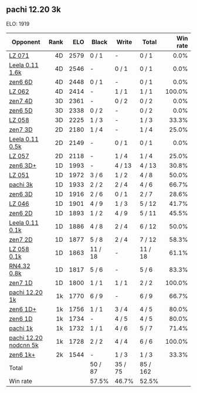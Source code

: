 ## pachi 12.20 3k ##

ELO: 1919

Opponent | Rank | ELO | Black | Write | Total | Win rate
---------|-----:|----:|-------|-------|-------|-------:
[LZ 071](LZ%20071.md) | 4D | 2579 | 0 / 1 | - | 0 / 1 | 0.0%
[Leela 0.11 1.6k](Leela%200.11%201.6k.md) | 4D | 2546 | - | 0 / 1 | 0 / 1 | 0.0%
[zen6 6D](zen6%206D.md) | 4D | 2448 | 0 / 1 | - | 0 / 1 | 0.0%
[LZ 062](LZ%20062.md) | 4D | 2414 | - | 1 / 1 | 1 / 1 | 100.0%
[zen7 4D](zen7%204D.md) | 3D | 2361 | - | 0 / 2 | 0 / 2 | 0.0%
[zen6 5D](zen6%205D.md) | 3D | 2338 | 0 / 2 | - | 0 / 2 | 0.0%
[LZ 058](LZ%20058.md) | 3D | 2225 | 1 / 3 | - | 1 / 3 | 33.3%
[zen7 3D](zen7%203D.md) | 2D | 2180 | 1 / 4 | - | 1 / 4 | 25.0%
[Leela 0.11 0.5k](Leela%200.11%200.5k.md) | 2D | 2149 | - | 0 / 1 | 0 / 1 | 0.0%
[LZ 057](LZ%20057.md) | 2D | 2118 | - | 1 / 4 | 1 / 4 | 25.0%
[zen6 3D+](zen6%203D+.md) | 1D | 1993 | - | 4 / 13 | 4 / 13 | 30.8%
[LZ 051](LZ%20051.md) | 1D | 1972 | 3 / 6 | 1 / 2 | 4 / 8 | 50.0%
[pachi 3k](pachi%203k.md) | 1D | 1933 | 2 / 2 | 2 / 4 | 4 / 6 | 66.7%
[zen6 3D](zen6%203D.md) | 1D | 1916 | 2 / 6 | 0 / 1 | 2 / 7 | 28.6%
[LZ 046](LZ%20046.md) | 1D | 1901 | 4 / 9 | 1 / 3 | 5 / 12 | 41.7%
[zen6 2D](zen6%202D.md) | 1D | 1893 | 1 / 2 | 4 / 9 | 5 / 11 | 45.5%
[Leela 0.11 0.1k](Leela%200.11%200.1k.md) | 1D | 1886 | 4 / 8 | 2 / 4 | 6 / 12 | 50.0%
[zen7 2D](zen7%202D.md) | 1D | 1877 | 5 / 8 | 2 / 4 | 7 / 12 | 58.3%
[LZ 058 0.1k](LZ%20058%200.1k.md) | 1D | 1863 | 11 / 18 | - | 11 / 18 | 61.1%
[RN4.32 0.8k](RN4.32%200.8k.md) | 1D | 1817 | 5 / 6 | - | 5 / 6 | 83.3%
[zen7 1D](zen7%201D.md) | 1D | 1800 | 1 / 1 | 1 / 1 | 2 / 2 | 100.0%
[pachi 12.20 1k](pachi%2012.20%201k.md) | 1k | 1770 | 6 / 9 | - | 6 / 9 | 66.7%
[zen6 1D+](zen6%201D+.md) | 1k | 1756 | 1 / 1 | 3 / 4 | 4 / 5 | 80.0%
[zen6 1D](zen6%201D.md) | 1k | 1734 | - | 4 / 5 | 4 / 5 | 80.0%
[pachi 1k](pachi%201k.md) | 1k | 1732 | 1 / 1 | 4 / 6 | 5 / 7 | 71.4%
[pachi 12.20 nodcnn 5k](pachi%2012.20%20nodcnn%205k.md) | 1k | 1728 | 2 / 2 | 4 / 4 | 6 / 6 | 100.0%
[zen6 1k+](zen6%201k+.md) | 2k | 1544 | - | 1 / 3 | 1 / 3 | 33.3%
Total | | | 50 / 87 | 35 / 75 | 85 / 162 | 
Win rate| | | 57.5% | 46.7% | 52.5% | 
